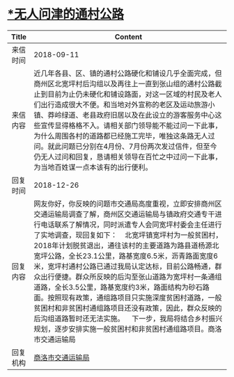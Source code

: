 # <a href="http://www.shangluo.gov.cn/zmhd/ldxxxx.jsp?urltype=leadermail.LeaderMailContentUrl&wbtreeid=1112&leadermailid=4913">*无人问津的通村公路</a>
| Title |                                                                                                                                                                                     Content                                                                                                                                                                                     |
|:-----:|---------------------------------------------------------------------------------------------------------------------------------------------------------------------------------------------------------------------------------------------------------------------------------------------------------------------------------------------------------------------------------|
| 来信时间  | 2018-09-11                                                                                                                                                                                                                                                                                                                                                                      |
| 来信内容  | 近几年各县、区、镇的通村公路硬化和铺设几乎全面完成，但商州区北宽坪村后沟组以及再往上一直到张山组的通村公路截止到目前为止仍未硬化和铺设路面，对这一区域的村民及老人们出行造成很大不便。和当地对外宣称的老区及运动旅游小镇、莽岭绿道、老县政府旧居以及在此设立的游客服务中心这些宣传显得格格不入。请相关部门领导能不能过问一下此事，为什么周围各村的道路都已经施工完毕，唯独这条路无人过问。就此问题已分别在4月份、7月份两次发过信件，但至今仍无人过问和回复，恳请相关领导在百忙之中过问一下此事，为当地百姓谋一点本该有的出行便利。                                                                                                              |
| 回复时间  | 2018-12-26                                                                                                                                                                                                                                                                                                                                                                      |
| 回复内容  | 网友你好，你反映的问题市交通局高度重视，立即安排商州区交通运输局调查了解，商州区交通运输局与镇政府交通专干进行电话联系了解情况，同时派遣专人会同宽坪村委会主任进行了实地调查，现回复如下：    北宽坪镇宽坪村为一般贫困村，2018年计划脱贫退出，通往该村的主要道路为路县道杨源北宽坪公路，全长23.1公里，路基宽度6.5米，沥青路面宽度6米，宽坪村通村公路已通过我局认定达标，目前公路畅通，群众出行便捷。群众所反映的后沟至张山道路为宽坪村一条通组道路，全长3.5公里，路基宽度约3米，路面结构为砂石路面。按照现有政策，通组路项目只实施深度贫困村道路，一般贫困村和非贫困村通组路项目还没有政策，因此，群众反映的后沟组道路暂时还无法实施。    下一步，我局将结合乡村振兴规划，逐步安排实施一般贫困村和非贫困村通组路项目。商洛市交通运输局 |
| 回复机构  | <a href="../../category/agencies/商洛市交通运输局.md">商洛市交通运输局</a>                                                                                                                                                                                                                                                                                                                      |